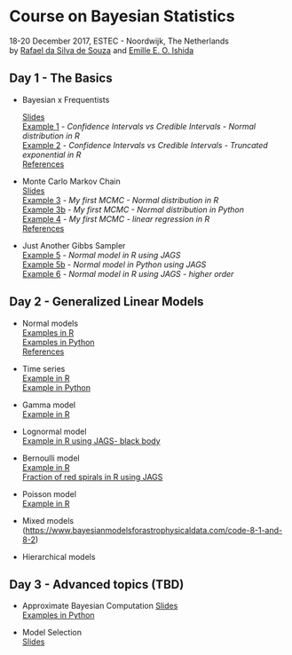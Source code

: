 # Course on Bayesian Statistics
18-20 December 2017,  ESTEC - Noordwijk, The Netherlands   
by [Rafael da Silva de Souza](https://www.rafaelsdesouza.com)  and [Emille E. O. Ishida](https://www.emilleishida.com/)

## Day 1 - The Basics  

-   Bayesian x Frequentists  

    [Slides](https://docs.google.com/presentation/d/1Rwj_rFhlWA1eCrQNaB4Xrmx5163Iyy26hughzB4uKek/edit?usp=sharing)  
    [Example 1](https://github.com/RafaelSdeSouza/Bayes_ESTEC/blob/master/Day_1/Ex1_CI_vs_Bayes_Normal.R) - *Confidence Intervals vs Credible Intervals - Normal distribution in R*   
    [Example 2](https://github.com/RafaelSdeSouza/Bayes_ESTEC/blob/master/Day_1/Ex2_CI_vs_Bayes_Truncated_exponential.R) - *Confidence Intervals vs Credible Intervals - Truncated exponential in R*  
    [References](https://github.com/RafaelSdeSouza/Bayes_ESTEC/blob/master/Day_1/references.md)  

-   Monte Carlo Markov Chain  
    [Slides](https://docs.google.com/presentation/d/1sXRPlQdwNc8IXRoouGJg_2LIzB-kMMLzV7FCJhFZBBM/edit?usp=sharing)  
    [Example 3](https://github.com/RafaelSdeSouza/Bayes_ESTEC/blob/master/Day_1/Ex3_my_MCMC_normal_hist.R) - *My first MCMC - Normal distribution in R*  
    [Example 3b](https://github.com/RafaelSdeSouza/Bayes_ESTEC/blob/master/Day_1/Ex3b_my_MCMC_normal_hist.py) - *My first MCMC - Normal distribution in Python*  
    [Example 4](https://github.com/RafaelSdeSouza/Bayes_ESTEC/blob/master/Day_1/Ex4_my_MCMC_lm.R) - *My first MCMC - linear regression in R*  
    [References](https://github.com/RafaelSdeSouza/Bayes_ESTEC/blob/master/Day_1/references_mcmc.md)  

-   Just Another Gibbs Sampler  
    [Example 5](https://github.com/RafaelSdeSouza/Bayes_ESTEC/blob/master/Day_1/Ex5_normal_JAGS_x1.R) - *Normal model in R using JAGS*  
    [Example 5b](https://github.com/RafaelSdeSouza/Bayes_ESTEC/blob/master/Day_1/Ex5_normal_JAGS_x1.py) - *Normal model in Python using JAGS*  
    [Example 6](https://github.com/RafaelSdeSouza/Bayes_ESTEC/blob/master/Day_1/Ex6_normal_JAGS_x1_quadratic_cubic.R) - *Normal model in R  using JAGS - higher order*  


## Day 2 - Generalized Linear Models  

-    Normal models  
     [Examples in R](https://github.com/RafaelSdeSouza/Bayes_ESTEC/tree/master/Day_2/Normal)  
     [Examples in Python](https://github.com/RafaelSdeSouza/Bayes_ESTEC/tree/master/Day_2/Normal/python)  
     [References](https://github.com/RafaelSdeSouza/Bayes_ESTEC/blob/master/Day_2/references_continuos.md)  

-    Time series  
     [Example in R](https://github.com/RafaelSdeSouza/Bayes_ESTEC/blob/master/Day_2/Normal/Ex3_sunspot_time_series.R)  
     [Example in Python](https://github.com/RafaelSdeSouza/Bayes_ESTEC/blob/master/Day_2/Normal/python/Ex3_sunspot_time_series.py)  

-    Gamma model  
     [Example in R](https://github.com/RafaelSdeSouza/Bayes_ESTEC/blob/master/Day_2/Gamma/Gamma_fit.R)  

-    Lognormal model  
     [Example in R using JAGS- black body](https://github.com/RafaelSdeSouza/Bayes_ESTEC/blob/master/Day_2/Lognormal/Ex1_JAGS_Black_body.R)  

-    Bernoulli model  
     [Example in R](https://github.com/RafaelSdeSouza/Bayes_ESTEC/blob/master/Day_2/Bernoulli/Bern_fit.R)  
     [Fraction of red spirals in R using JAGS](https://github.com/RafaelSdeSouza/Bayes_ESTEC/blob/master/Day_2/Bernoulli/Logit_red_spirals.R)  

-    Poisson model  
     [Example in R](https://github.com/RafaelSdeSouza/Bayes_ESTEC/blob/master/Day_2/poisson/poisson_fit.R)  

-    Mixed models (https://www.bayesianmodelsforastrophysicaldata.com/code-8-1-and-8-2)  
-    Hierarchical models  


## Day 3 - Advanced topics (TBD)


-   Approximate Bayesian Computation
    [Slides](https://www.dropbox.com/s/xxqt93biubpwkbp/Emille_ABC.pdf?dl=0)  
    [Examples in Python](https://github.com/RafaelSdeSouza/Bayes_ESTEC/tree/master/Day_3/ABC)  

-   Model Selection  
    [Slides](https://www.dropbox.com/s/nua08dnr28xra78/Model_Selection.pdf?dl=0)  


